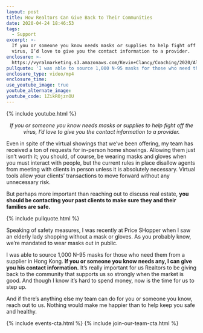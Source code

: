```yaml
---
layout: post
title: How Realtors Can Give Back to Their Communities
date: 2020-04-24 18:46:53
tags:
  - Support
excerpt: >-
  If you or someone you know needs masks or supplies to help fight off the
  virus, I’d love to give you the contact information to a provider.
enclosure: >-
  https://vyralmarketing.s3.amazonaws.com/Kevin+Clancy/Coaching/2020/Albany+Real+Estate+Agent-+Do+You+Need+a+Mask_+coaching.mp4
pullquote: 'I was able to source 1,000 N-95 masks for those who need them.'
enclosure_type: video/mp4
enclosure_time:
use_youtube_image: true
youtube_alternate_image:
youtube_code: 1ZikROjznOU
---
```


{% include youtube.html %}

<p style="text-align: center;"><em>If you or someone you know needs masks or supplies to help fight off the virus, I’d love to give you the contact information to a provider.</em></p>

Even in spite of the virtual showings that we’ve been offering, my team has received a ton of requests for in-person home showings. Allowing them just isn’t worth it; you should, of course, be wearing masks and gloves when you must interact with people, but the current rules in place disallow agents from meeting with clients in person unless it is absolutely necessary. Virtual tools allow your clients’ transactions to move forward without any unnecessary risk.

But perhaps more important than reaching out to discuss real estate, **you should be contacting your past clients to make sure they and their families are safe.**

{% include pullquote.html %}

Speaking of safety measures, I was recently at Price SHopper when I saw an elderly lady shopping without a mask or gloves. As you probably know, we’re mandated to wear masks out in public.&nbsp;

I was able to source 1,000 N-95 masks for those who need them from a supplier in Hong Kong. **If you or someone you know needs any, I can give you his contact information.** It’s really important for us Realtors to be giving back to the community that supports us so strongly when the market is good. And though I know it’s hard to spend money, now is the time for us to step up.

And if there’s anything else my team can do for you or someone you know, reach out to us. Nothing would make me happier than to help keep you safe and healthy.

{% include events-cta.html %} {% include join-our-team-cta.html %}